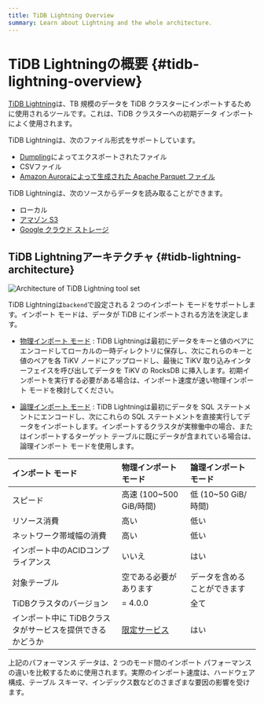 ```yaml
---
title: TiDB Lightning Overview
summary: Learn about Lightning and the whole architecture.
---
```


# TiDB Lightningの概要 {#tidb-lightning-overview}

[TiDB Lightning](https://github.com/pingcap/tidb-lightning)は、TB 規模のデータを TiDB クラスターにインポートするために使用されるツールです。これは、TiDB クラスターへの初期データ インポートによく使用されます。

TiDB Lightningは、次のファイル形式をサポートしています。

-   [Dumpling](/dumpling-overview.md)によってエクスポートされたファイル
-   CSVファイル
-   [Amazon Auroraによって生成された Apache Parquet ファイル](/migrate-aurora-to-tidb.md)

TiDB Lightningは、次のソースからデータを読み取ることができます。

-   ローカル
-   [アマゾン S3](/br/backup-and-restore-storages.md#s3-url-parameters)
-   [Google クラウド ストレージ](/br/backup-and-restore-storages.md#gcs-url-parameters)

## TiDB Lightningアーキテクチャ {#tidb-lightning-architecture}

![Architecture of TiDB Lightning tool set](https://download.pingcap.com/images/docs/tidb-lightning-architecture.png)

TiDB Lightningは`backend`で設定される 2 つのインポート モードをサポートします。インポート モードは、データが TiDB にインポートされる方法を決定します。

-   [物理インポート モード](/tidb-lightning/tidb-lightning-physical-import-mode.md) : TiDB Lightningは最初にデータをキーと値のペアにエンコードしてローカルの一時ディレクトリに保存し、次にこれらのキーと値のペアを各 TiKV ノードにアップロードし、最後に TiKV 取り込みインターフェイスを呼び出してデータを TiKV の RocksDB に挿入します。初期インポートを実行する必要がある場合は、インポート速度が速い物理インポート モードを検討してください。

-   [論理インポート モード](/tidb-lightning/tidb-lightning-backends.md#tidb-backend) : TiDB Lightningは最初にデータを SQL ステートメントにエンコードし、次にこれらの SQL ステートメントを直接実行してデータをインポートします。インポートするクラスタが実稼働中の場合、またはインポートするターゲット テーブルに既にデータが含まれている場合は、論理インポート モードを使用します。

| インポート モード                       | 物理インポート モード                                                                  | 論理インポート モード      |
| :------------------------------ | :--------------------------------------------------------------------------- | :--------------- |
| スピード                            | 高速 (100~500 GiB/時間)                                                          | 低 (10~50 GiB/時間) |
| リソース消費                          | 高い                                                                           | 低い               |
| ネットワーク帯域幅の消費                    | 高い                                                                           | 低い               |
| インポート中のACIDコンプライアンス             | いいえ                                                                          | はい               |
| 対象テーブル                          | 空である必要があります                                                                  | データを含めることができます   |
| TiDBクラスタのバージョン                  | = 4.0.0                                                                      | 全て               |
| インポート中に TiDBクラスタがサービスを提供できるかどうか | [限定サービス](/tidb-lightning/tidb-lightning-physical-import-mode.md#limitations) | はい               |

<Note>上記のパフォーマンス データは、2 つのモード間のインポート パフォーマンスの違いを比較するために使用されます。実際のインポート速度は、ハードウェア構成、テーブル スキーマ、インデックス数などのさまざまな要因の影響を受けます。</Note>
